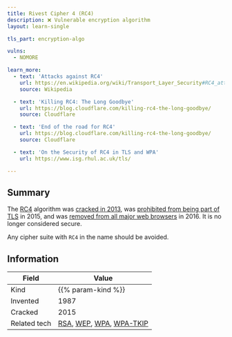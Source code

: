 ```yaml
---
title: Rivest Cipher 4 (RC4)
description: ❌ Vulnerable encryption algorithm
layout: learn-single

tls_part: encryption-algo

vulns:
  - NOMORE

learn_more:
  - text: 'Attacks against RC4'
    url: https://en.wikipedia.org/wiki/Transport_Layer_Security#RC4_attacks
    source: Wikipedia

  - text: 'Killing RC4: The Long Goodbye'
    url: https://blog.cloudflare.com/killing-rc4-the-long-goodbye/
    source: Cloudflare

  - text: 'End of the road for RC4'
    url: https://blog.cloudflare.com/killing-rc4-the-long-goodbye/
    source: Cloudflare

  - text: 'On the Security of RC4 in TLS and WPA'
    url: https://www.isg.rhul.ac.uk/tls/

---
```


## Summary

The [RC4] algorithm was [cracked in 2013][Qualys], was [prohibited from being part of TLS][RFC-7465] in 2015, and was [removed from all major web browsers][DigiCert] in 2016. It is no longer considered secure.

Any cipher suite with `RC4` in the name should be avoided.

## Information

| Field        | Value                           |
|--------------|---------------------------------|
| Kind         | {{% param-kind %}}              |
| Invented     | 1987                            |
| Cracked      | 2015                            |
| Related tech | [RSA], [WEP], [WPA], [WPA-TKIP] |

[DigiCert]: https://www.digicert.com/blog/major-browsers-announce-rc4-deprecation
[Qualys]: https://blog.qualys.com/product-tech/2013/03/19/rc4-in-tls-is-broken-now-what
[RC4]: https://en.wikipedia.org/wiki/RC4
[RFC-7465]: https://datatracker.ietf.org/doc/html/rfc7465
[RSA]: https://www.rsa.com
[WEP]: https://en.wikipedia.org/wiki/Wired_Equivalent_Privacy
[WPA-TKIP]: https://en.wikipedia.org/wiki/Temporal_Key_Integrity_Protocol
[WPA]: https://en.wikipedia.org/wiki/Wi-Fi_Protected_Access
